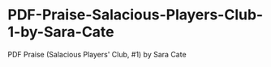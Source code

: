 # PDF-Praise-Salacious-Players-Club-1-by-Sara-Cate
PDF Praise (Salacious Players' Club, #1) by Sara Cate

